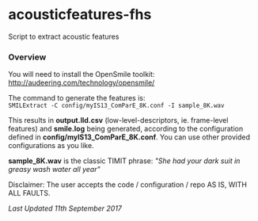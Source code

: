 # acousticfeatures-fhs
Script to extract acoustic features

### Overview
You will need to install the OpenSmile toolkit: http://audeering.com/technology/opensmile/

The command to generate the features is: <br>
`SMILExtract -C config/myIS13_ComParE_8K.conf -I sample_8K.wav`

This results in **output.lld.csv** (low-level-descriptors, ie. frame-level features) and **smile.log** being generated, according to the configuration defined in **config/myIS13_ComParE_8K.conf**. You can use other provided configurations as you like.

**sample_8K.wav** is the classic TIMIT phrase: _"She had your dark suit in greasy wash water all year"_

Disclaimer: The user accepts the code / configuration / repo AS IS, WITH ALL FAULTS.

_Last Updated 11th September 2017_
